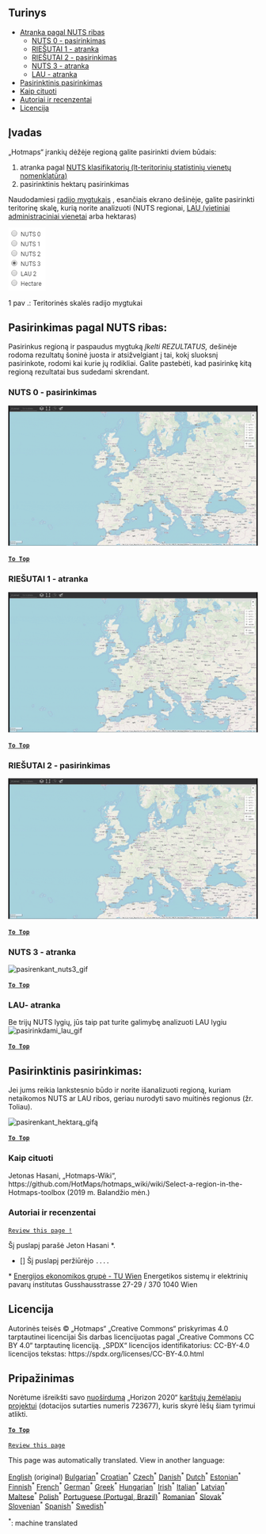 <h2> Turinys </h2><ul><li> <a href="#Selection-by-NUTS-boundaries">Atranka pagal NUTS ribas</a> <ul><li> <a href="#NUTS-0--Selection">NUTS 0 - pasirinkimas</a> </li><li> <a href="#NUTS-1--Selection">RIEŠUTAI 1 - atranka</a> </li><li> <a href="#NUTS-2--Selection">RIEŠUTAI 2 - pasirinkimas</a> </li><li> <a href="#NUTS-3--Selection">NUTS 3 - atranka</a> </li><li> <a href="#LAU--Selection">LAU - atranka</a> </li></ul></li><li> <a href="#Custom-Selection">Pasirinktinis pasirinkimas</a> </li><li> <a href="#How-to-cite">Kaip cituoti</a> </li><li> <a href="#Authors-and-reviewers">Autoriai ir recenzentai</a> </li><li> <a href="#License">Licencija</a> </li></ul><h2> Įvadas </h2><p> „Hotmaps“ įrankių dėžėje regioną galite pasirinkti dviem būdais: </p><ol><li> atranka pagal <a href="https://ec.europa.eu/eurostat/web/nuts/background">NUTS klasifikatorių (lt-teritorinių statistinių vienetų nomenklatūra)</a> </li><li> pasirinktinis hektarų pasirinkimas </li></ol><p> Naudodamiesi <a href="#Fig1">radijo mygtukais</a> , esančiais ekrano dešinėje, galite pasirinkti teritorinę skalę, kurią norite analizuoti (NUTS regionai, <a href="https://ec.europa.eu/eurostat/web/nuts/local-administrative-units">LAU (vietiniai administraciniai vienetai</a> arba hektaras) </p><p> <a name="Fig1"><img alt="radijo mygtukai_png" src="https://github.com/HotMaps/hotmaps_wiki/blob/master/Images/general_tool_functionalities_and_structure/radio_buttons.png"/></a> </p><p> 1 pav .: Teritorinės skalės radijo mygtukai </p><h2> Pasirinkimas pagal NUTS ribas: </h2><p> Pasirinkus regioną ir paspaudus mygtuką <em>Įkelti REZULTATUS,</em> dešinėje rodoma rezultatų šoninė juosta ir atsižvelgiant į tai, kokį sluoksnį pasirinkote, rodomi kai kurie jų rodikliai. Galite pastebėti, kad pasirinkę kitą regioną rezultatai bus sudedami skrendant. </p><h3> NUTS 0 - pasirinkimas </h3><p><img alt="pasirenkant_nuts0_gif" src="https://github.com/HotMaps/hotmaps_wiki/blob/master/Images/general_tool_functionalities_and_structure/selecting_nuts0.gif"/></p><p><ins> <code><strong><a href="#table-of-contents">To Top</a></strong></code> </ins> </p><h3> RIEŠUTAI 1 - atranka </h3><p><img alt="pasirenkant_ riešutus1_gif" src="https://github.com/HotMaps/hotmaps_wiki/blob/master/Images/general_tool_functionalities_and_structure/selecting_nuts1.gif"/></p><p><ins> <code><strong><a href="#table-of-contents">To Top</a></strong></code> </ins> </p><h3> RIEŠUTAI 2 - pasirinkimas </h3><p><img alt="pasirenkant_nuts2_gif" src="https://github.com/HotMaps/hotmaps_wiki/blob/master/Images/general_tool_functionalities_and_structure/selecting_nuts2.gif"/></p><p><ins> <code><strong><a href="#table-of-contents">To Top</a></strong></code> </ins> </p><h3> NUTS 3 - atranka </h3><p><img alt="pasirenkant_nuts3_gif" src="https://github.com/HotMaps/hotmaps_wiki/blob/master/Images/general_tool_functionalities_and_structure/selecting_nuts3.gif"/></p><p><ins> <code><strong><a href="#table-of-contents">To Top</a></strong></code> </ins> </p><h3> LAU- atranka </h3><p> Be trijų NUTS lygių, jūs taip pat turite galimybę analizuoti LAU lygiu <img alt="pasirinkdami_lau_gif" src="https://github.com/HotMaps/hotmaps_wiki/blob/master/Images/general_tool_functionalities_and_structure/selecting_lau.gif"/></p><p><ins> <code><strong><a href="#table-of-contents">To Top</a></strong></code> </ins> </p><h2> Pasirinktinis pasirinkimas: </h2><p> Jei jums reikia lankstesnio būdo ir norite išanalizuoti regioną, kuriam netaikomos NUTS ar LAU ribos, geriau nurodyti savo muitinės regionus (žr. Toliau). </p><p><img alt="pasirenkant_hektarą_gifą" src="https://github.com/HotMaps/hotmaps_wiki/blob/master/Images/general_tool_functionalities_and_structure/selecting_hectare.gif"/></p><p><ins> <code><strong><a href="#table-of-contents">To Top</a></strong></code> </ins> </p><h3> Kaip cituoti </h3><p> Jetonas Hasani, „Hotmaps-Wiki“, https://github.com/HotMaps/hotmaps_wiki/wiki/Select-a-region-in-the-Hotmaps-toolbox (2019 m. Balandžio mėn.) </p><h3> Autoriai ir recenzentai </h3><p> <code><a href="https://github.com/HotMaps/hotmaps_wiki/wiki/How-to-select-a-region-in-the-Hotmaps-toolbox/_edit">Review this page !</a></code> </p> <p> Šį puslapį parašė Jeton Hasani *. </p><ul><li> [] Šį puslapį peržiūrėjo <code>....</code> </li></ul><p> * <a href="https://eeg.tuwien.ac.at/">Energijos ekonomikos grupė - TU Wien</a> Energetikos sistemų ir elektrinių pavarų institutas Gusshausstrasse 27-29 / 370 1040 Wien </p><h2> Licencija </h2><p> Autorinės teisės © „Hotmaps“ „Creative Commons“ priskyrimas 4.0 tarptautinei licencijai Šis darbas licencijuotas pagal „Creative Commons CC BY 4.0“ tarptautinę licenciją. „SPDX“ licencijos identifikatorius: CC-BY-4.0 licencijos tekstas: https://spdx.org/licenses/CC-BY-4.0.html </p><h2> Pripažinimas </h2><p> Norėtume išreikšti savo <a href="https://www.hotmaps-project.eu">nuoširdumą</a> „Horizon 2020“ <a href="https://www.hotmaps-project.eu">karštųjų žemėlapių projektui</a> (dotacijos sutarties numeris 723677), kuris skyrė lėšų šiam tyrimui atlikti. </p><p><ins> <code><strong><a href="#table-of-contents">To Top</a></strong></code> </ins> </p><p> <code><a href="https://github.com/HotMaps/hotmaps_wiki/wiki/How-to-select-a-region-in-the-Hotmaps-toolbox/_edit">Review this page</a></code> </p>

This page was automatically translated. View in another language:

[English](en-Select-a-region-in-the-Hotmaps-toolbox) (original) [Bulgarian](bg-Select-a-region-in-the-Hotmaps-toolbox)<sup>\*</sup> [Croatian](hr-Select-a-region-in-the-Hotmaps-toolbox)<sup>\*</sup> [Czech](cs-Select-a-region-in-the-Hotmaps-toolbox)<sup>\*</sup> [Danish](da-Select-a-region-in-the-Hotmaps-toolbox)<sup>\*</sup> [Dutch](nl-Select-a-region-in-the-Hotmaps-toolbox)<sup>\*</sup> [Estonian](et-Select-a-region-in-the-Hotmaps-toolbox)<sup>\*</sup> [Finnish](fi-Select-a-region-in-the-Hotmaps-toolbox)<sup>\*</sup> [French](fr-Select-a-region-in-the-Hotmaps-toolbox)<sup>\*</sup> [German](de-Select-a-region-in-the-Hotmaps-toolbox)<sup>\*</sup> [Greek](el-Select-a-region-in-the-Hotmaps-toolbox)<sup>\*</sup> [Hungarian](hu-Select-a-region-in-the-Hotmaps-toolbox)<sup>\*</sup> [Irish](ga-Select-a-region-in-the-Hotmaps-toolbox)<sup>\*</sup> [Italian](it-Select-a-region-in-the-Hotmaps-toolbox)<sup>\*</sup> [Latvian](lv-Select-a-region-in-the-Hotmaps-toolbox)<sup>\*</sup>  [Maltese](mt-Select-a-region-in-the-Hotmaps-toolbox)<sup>\*</sup> [Polish](pl-Select-a-region-in-the-Hotmaps-toolbox)<sup>\*</sup> [Portuguese (Portugal, Brazil)](pt-Select-a-region-in-the-Hotmaps-toolbox)<sup>\*</sup> [Romanian](ro-Select-a-region-in-the-Hotmaps-toolbox)<sup>\*</sup> [Slovak](sk-Select-a-region-in-the-Hotmaps-toolbox)<sup>\*</sup> [Slovenian](sl-Select-a-region-in-the-Hotmaps-toolbox)<sup>\*</sup> [Spanish](es-Select-a-region-in-the-Hotmaps-toolbox)<sup>\*</sup> [Swedish](sv-Select-a-region-in-the-Hotmaps-toolbox)<sup>\*</sup> 

<sup>\*</sup>: machine translated
